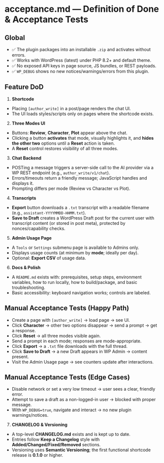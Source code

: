 # acceptance.md — Definition of Done & Acceptance Tests

## Global
- ✅ The plugin packages into an installable `.zip` and activates without errors.
- ✅ Works with WordPress (latest) under PHP 8.2+ and default theme.
- ✅ No exposed API keys in page source, JS bundles, or REST payloads.
- ✅ `WP_DEBUG` shows no new notices/warnings/errors from this plugin.

## Feature DoD
1) **Shortcode**
- Placing `[author_write]` in a post/page renders the chat UI.
- The UI loads styles/scripts only on pages where the shortcode exists.

2) **Three Modes UI**
- Buttons: **Review**, **Character**, **Plot** appear above the chat.
- Clicking a button **activates** that mode, visually highlights it, and **hides the other two** options until a **Reset** action is taken.
- A **Reset** control restores visibility of all three modes.

3) **Chat Backend**
- POSTing a message triggers a server-side call to the AI provider via a WP REST endpoint (e.g., `author_write/v1/chat`).
- Errors/timeouts return a friendly message; JavaScript handles and displays it.
- Prompting differs per mode (Review vs Character vs Plot).

4) **Transcripts**
- **Export** button downloads a `.txt` transcript with a readable filename (e.g., `assistant-YYYYMMDD-HHMM.txt`).
- **Save to Draft** creates a WordPress Draft post for the current user with transcript content (or stored in post meta), protected by nonces/capability checks.

5) **Admin Usage Page**
- A `Tools` or `Settings` submenu page is available to Admins only.
- Displays usage counts (at minimum by **mode**; ideally per day).
- Optional: **Export CSV** of usage data.

6) **Docs & Polish**
- A `README.md` exists with: prerequisites, setup steps, environment variables, how to run locally, how to build/package, and basic troubleshooting.
- Basic accessibility: keyboard navigation works; controls are labeled.

## Manual Acceptance Tests (Happy Path)
- Create a page with `[author_write]` → load page → see UI.
- Click **Character** → other two options disappear → send a prompt → get a response.
- Click **Reset** → all three modes visible again.
- Send a prompt in each mode; responses are mode-appropriate.
- Click **Export** → a `.txt` file downloads with the full thread.
- Click **Save to Draft** → a new Draft appears in WP Admin → content present.
- Visit the Admin Usage page → see counters update after interactions.

## Manual Acceptance Tests (Edge Cases)
- Disable network or set a very low timeout → user sees a clear, friendly error.
- Attempt to save a draft as a non-logged-in user → blocked with proper message.
- With `WP_DEBUG=true`, navigate and interact → no new plugin warnings/notices.


7) **CHANGELOG & Versioning**
- A top-level **CHANGELOG.md** exists and is kept up to date.
- Entries follow **Keep a Changelog** style with **Added/Changed/Fixed/Removed** sections.
- Versioning uses **Semantic Versioning**; the first functional shortcode release is **0.1.0** or higher.
